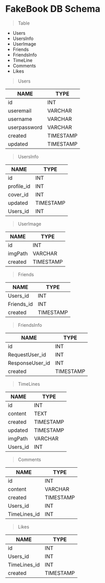 # FakeBook DB Schema

> Table

* Users
* UsersInfo
* UserImage
* Friends
* FriendsInfo
* TimeLine
* Comments
* Likes



> Users

| NAME         | TYPE      |
| ------------ | --------- |
| id           | INT       |
| useremail    | VARCHAR   |
| username     | VARCHAR   |
| userpassword | VARCHAR   |
| created      | TIMESTAMP |
| updated      | TIMESTAMP |

> UsersInfo

| NAME       | TYPE      |
| ---------- | --------- |
| id         | INT       |
| profile_id | INT       |
| cover_id   | INT       |
| updated    | TIMESTAMP |
| Users_id   | INT       |

> UserImage

| NAME         | TYPE      |
| ------------ | --------- |
| id           | INT       |
| imgPath      | VARCHAR   |
| created      | TIMESTAMP |

> Friends

| NAME       | TYPE      |
| ---------- | --------- |
| Users_id   | INT       |
| Friends_id | INT       |
| created    | TIMESTAMP |

> FriendsInfo

| NAME            | TYPE      |
| --------------- | --------- |
| id              | INT       |
| RequestUser_id  | INT       |
| ResponseUser_id | INT       |
| created         | TIMESTAMP |

> TimeLines

| NAME     | TYPE      |
| -------- | --------- |
| id       | INT       |
| content  | TEXT      |
| created  | TIMESTAMP |
| updated  | TIMESTAMP |
| imgPath  | VARCHAR   |
| Users_id | INT       |

> Comments

| NAME         | TYPE      |
| ------------ | --------- |
| id           | INT       |
| content      | VARCHAR   |
| created      | TIMESTAMP |
| Users_id     | INT       |
| TimeLines_id | INT       |

> Likes

| NAME         | TYPE      |
| ------------ | --------- |
| id           | INT       |
| Users_id     | INT       |
| TimeLines_id | INT       |
| created      | TIMESTAMP |

